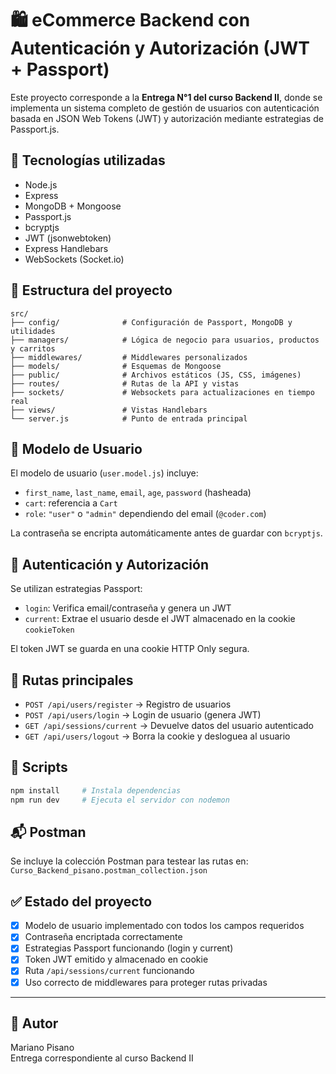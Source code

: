 # 🛍️ eCommerce Backend con Autenticación y Autorización (JWT + Passport)

Este proyecto corresponde a la **Entrega N°1 del curso Backend II**, donde se implementa un sistema completo de gestión de usuarios con autenticación basada en JSON Web Tokens (JWT) y autorización mediante estrategias de Passport.js.

## 🔧 Tecnologías utilizadas

- Node.js
- Express
- MongoDB + Mongoose
- Passport.js
- bcryptjs
- JWT (jsonwebtoken)
- Express Handlebars
- WebSockets (Socket.io)

## 📁 Estructura del proyecto

```
src/
├── config/              # Configuración de Passport, MongoDB y utilidades
├── managers/            # Lógica de negocio para usuarios, productos y carritos
├── middlewares/         # Middlewares personalizados
├── models/              # Esquemas de Mongoose
├── public/              # Archivos estáticos (JS, CSS, imágenes)
├── routes/              # Rutas de la API y vistas
├── sockets/             # Websockets para actualizaciones en tiempo real
├── views/               # Vistas Handlebars
└── server.js            # Punto de entrada principal
```

## 👤 Modelo de Usuario

El modelo de usuario (`user.model.js`) incluye:

- `first_name`, `last_name`, `email`, `age`, `password` (hasheada)
- `cart`: referencia a `Cart`
- `role`: `"user"` o `"admin"` dependiendo del email (`@coder.com`)

La contraseña se encripta automáticamente antes de guardar con `bcryptjs`.

## 🔐 Autenticación y Autorización

Se utilizan estrategias Passport:

- `login`: Verifica email/contraseña y genera un JWT
- `current`: Extrae el usuario desde el JWT almacenado en la cookie `cookieToken`

El token JWT se guarda en una cookie HTTP Only segura.

## 📌 Rutas principales

- `POST /api/users/register` → Registro de usuarios
- `POST /api/users/login` → Login de usuario (genera JWT)
- `GET /api/sessions/current` → Devuelve datos del usuario autenticado
- `GET /api/users/logout` → Borra la cookie y desloguea al usuario

## 🧪 Scripts

```bash
npm install     # Instala dependencias
npm run dev     # Ejecuta el servidor con nodemon
```

## 📬 Postman

Se incluye la colección Postman para testear las rutas en:  
`Curso_Backend_pisano.postman_collection.json`

## ✅ Estado del proyecto

- [x] Modelo de usuario implementado con todos los campos requeridos
- [x] Contraseña encriptada correctamente
- [x] Estrategias Passport funcionando (login y current)
- [x] Token JWT emitido y almacenado en cookie
- [x] Ruta `/api/sessions/current` funcionando
- [x] Uso correcto de middlewares para proteger rutas privadas

---

## 📎 Autor

Mariano Pisano  
Entrega correspondiente al curso Backend II